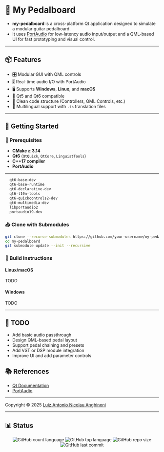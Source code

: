 # 🎸 My Pedalboard

- **my-pedalboard** is a cross-platform Qt application designed to simulate a modular guitar pedalboard.
- It uses [PortAudio](http://www.portaudio.com/) for low-latency audio input/output and a QML-based UI for fast prototyping and visual control.

---

## 📦 Features

- 🎛 Modular GUI with QML controls
- 🎚 Real-time audio I/O with PortAudio
- 🖥 Supports **Windows**, **Linux**, and **macOS**
- 🧱 Qt5 and Qt6 compatible
- 🧩 Clean code structure (Controllers, QML Controls, etc.)
- 📡 Multilingual support with `.ts` translation files

---

## 🚀 Getting Started

### 🧰 Prerequisites

- **CMake ≥ 3.14**
- **Qt6** (`QtQuick`, `QtCore`, `LinguistTools`)
- **C++17 compiler**
- **PortAudio**
---

```bash
  qt6-base-dev
  qt6-base-runtime
  qt6-declarative-dev
  qt6-l10n-tools
  qt6-quickcontrols2-dev
  qt6-multimedia-dev
  libportaudio2
  portaudio19-dev
```

### 📥 Clone with Submodules

```bash
git clone --recurse-submodules https://github.com/your-username/my-pedalboard.git
cd my-pedalboard
git submodule update --init --recursive
```

### 🧱 Build Instructions

#### Linux/macOS

TODO

#### Windows

TODO

---



## 🧪 TODO

- Add basic audio passthrough
- Design QML-based pedal layout
- Support pedal chaining and presets
- Add VST or DSP module integration
- Improve UI and add parameter controls


## 📚 References

- [Qt Documentation](https://doc.qt.io/)
- [PortAudio](http://www.portaudio.com/)

---

Copyright © 2025 [Luiz Antonio Nicolau Anghinoni](https://github.com/luizantoniona)

---

## 📊 Status

<p align="center">
  <img alt="GitHub count language" src="https://img.shields.io/github/languages/count/luizantoniona/my-pedalboard" />
  <img alt="GitHub top language" src="https://img.shields.io/github/languages/top/luizantoniona/my-pedalboard" />
  <img alt="GitHub repo size" src="https://img.shields.io/github/repo-size/luizantoniona/my-pedalboard" />
  <img alt="GitHub last commit" src="https://img.shields.io/github/last-commit/luizantoniona/my-pedalboard" />
</p>